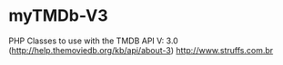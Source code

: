 myTMDb-V3
=========

PHP Classes to use with the TMDB API V: 3.0 (http://help.themoviedb.org/kb/api/about-3)  http://www.struffs.com.br
